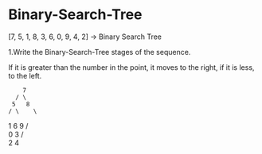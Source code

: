# Binary-Search-Tree
[7, 5, 1, 8, 3, 6, 0, 9, 4, 2] -> Binary Search Tree

1.Write the Binary-Search-Tree stages of the sequence. 

If it is greater than the number in the point, it moves to the right, if it is less, to the left.

        7
      / \
     5   8
    / \    \
   1   6    9
  / \
 0   3
     / \
    2    4     
